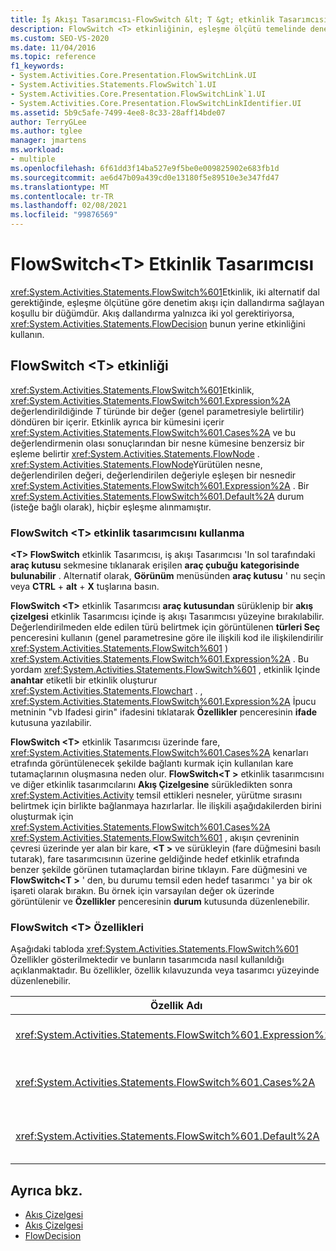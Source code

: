 ```yaml
---
title: İş Akışı Tasarımcısı-FlowSwitch &lt; T &gt; etkinlik Tasarımcısı
description: FlowSwitch <T> etkinliğinin, eşleşme ölçütü temelinde denetim akışı için dallandırma sağlayan bir koşullu düğüm olduğunu öğrenin.
ms.custom: SEO-VS-2020
ms.date: 11/04/2016
ms.topic: reference
f1_keywords:
- System.Activities.Core.Presentation.FlowSwitchLink.UI
- System.Activities.Statements.FlowSwitch`1.UI
- System.Activities.Core.Presentation.FlowSwitchLink`1.UI
- System.Activities.Core.Presentation.FlowSwitchLinkIdentifier.UI
ms.assetid: 5b9c5afe-7499-4ee8-8c33-28aff14bde07
author: TerryGLee
ms.author: tglee
manager: jmartens
ms.workload:
- multiple
ms.openlocfilehash: 6f61dd3f14ba527e9f5be0e009825902e683fb1d
ms.sourcegitcommit: ae6d47b09a439cd0e13180f5e89510e3e347fd47
ms.translationtype: MT
ms.contentlocale: tr-TR
ms.lasthandoff: 02/08/2021
ms.locfileid: "99876569"
---
```

# <a name="flowswitcht-activity-designer"></a>FlowSwitch\<T> Etkinlik Tasarımcısı

<xref:System.Activities.Statements.FlowSwitch%601>Etkinlik, iki alternatif dal gerektiğinde, eşleşme ölçütüne göre denetim akışı için dallandırma sağlayan koşullu bir düğümdür. Akış dallandırma yalnızca iki yol gerektiriyorsa, <xref:System.Activities.Statements.FlowDecision> bunun yerine etkinliğini kullanın.

## <a name="the-flowswitcht-activity"></a>FlowSwitch \<T> etkinliği

<xref:System.Activities.Statements.FlowSwitch%601>Etkinlik, <xref:System.Activities.Statements.FlowSwitch%601.Expression%2A> değerlendirildiğinde *T* türünde bir değer (genel parametresiyle belirtilir) döndüren bir içerir. Etkinlik ayrıca bir kümesini içerir <xref:System.Activities.Statements.FlowSwitch%601.Cases%2A> ve bu değerlendirmenin olası sonuçlarından bir nesne kümesine benzersiz bir eşleme belirtir <xref:System.Activities.Statements.FlowNode> . <xref:System.Activities.Statements.FlowNode>Yürütülen nesne, değerlendirilen değeri, değerlendirilen değeriyle eşleşen  bir nesnedir <xref:System.Activities.Statements.FlowSwitch%601.Expression%2A> . Bir <xref:System.Activities.Statements.FlowSwitch%601.Default%2A> durum (isteğe bağlı olarak), hiçbir eşleşme alınmamıştır.

### <a name="using-the-flowswitcht-activity-designer"></a>FlowSwitch \<T> etkinlik tasarımcısını kullanma

**\<T> FlowSwitch** etkinlik Tasarımcısı, iş akışı Tasarımcısı 'In sol tarafındaki **araç kutusu** sekmesine tıklanarak erişilen **araç çubuğu** **kategorisinde bulunabilir** . Alternatif olarak, **Görünüm** menüsünden **araç kutusu** ' nu seçin veya **CTRL** + **alt** + **X** tuşlarına basın.

**FlowSwitch \<T>** etkinlik Tasarımcısı **araç kutusundan** sürüklenip bir **akış çizelgesi** etkinlik Tasarımcısı içinde iş akışı Tasarımcısı yüzeyine bırakılabilir. Değerlendirilmeden elde edilen türü belirtmek için görüntülenen **türleri Seç** penceresini kullanın (genel parametresine göre ile ilişkili kod ile ilişkilendirilir <xref:System.Activities.Statements.FlowSwitch%601> ) <xref:System.Activities.Statements.FlowSwitch%601.Expression%2A> . Bu yordam <xref:System.Activities.Statements.FlowSwitch%601> , etkinlik Içinde **anahtar** etiketli bir etkinlik oluşturur <xref:System.Activities.Statements.Flowchart> . , <xref:System.Activities.Statements.FlowSwitch%601.Expression%2A> İpucu metninin "vb Ifadesi girin" ifadesini tıklatarak **Özellikler** penceresinin **ifade** kutusuna yazılabilir.

**FlowSwitch \<T>** etkinlik Tasarımcısı üzerinde fare, <xref:System.Activities.Statements.FlowSwitch%601.Cases%2A> kenarları etrafında görüntülenecek şekilde bağlantı kurmak için kullanılan kare tutamaçlarının oluşmasına neden olur. **FlowSwitch<T \>** etkinlik tasarımcısını ve diğer etkinlik tasarımcılarını **Akış Çizelgesine** sürükledikten sonra <xref:System.Activities.Activity> temsil ettikleri nesneler, yürütme sırasını belirtmek için birlikte bağlanmaya hazırlarlar. İle ilişkili aşağıdakilerden birini oluşturmak için <xref:System.Activities.Statements.FlowSwitch%601.Cases%2A> <xref:System.Activities.Statements.FlowSwitch%601> , akışın çevreninin çevresi üzerinde yer alan bir kare, **<T \>** ve sürükleyin (fare düğmesini basılı tutarak), fare tasarımcısının üzerine geldiğinde hedef etkinlik etrafında benzer şekilde görünen tutamaçlardan birine tıklayın. Fare düğmesini ve **FlowSwitch<T \>** ' den, bu durumu temsil eden hedef tasarımcı ' ya bir ok işareti olarak bırakın. Bu örnek için varsayılan değer ok üzerinde görüntülenir ve **Özellikler** penceresinin **durum** kutusunda düzenlenebilir.

### <a name="the-flowswitcht-properties"></a>FlowSwitch \<T> Özellikleri

Aşağıdaki tabloda <xref:System.Activities.Statements.FlowSwitch%601> Özellikler gösterilmektedir ve bunların tasarımcıda nasıl kullanıldığı açıklanmaktadır. Bu özellikler, özellik kılavuzunda veya tasarımcı yüzeyinde düzenlenebilir.

|Özellik Adı|Gerekli|Kullanım|
|-|--------------|-|
|<xref:System.Activities.Statements.FlowSwitch%601.Expression%2A>|Doğru|Hangisinin yürütme yolunda ne kadar geçiş kullanacağını belirleyen değerlendirilen ifadeyi belirtir <xref:System.Activities.Statements.FlowSwitch%601.Cases%2A> .|
|<xref:System.Activities.Statements.FlowSwitch%601.Cases%2A>|Yanlış|Bir nesne kümesine değerlendirilmeden elde edilen olası sonuçlardan benzersiz bir eşleme belirtir <xref:System.Activities.Statements.FlowSwitch%601.Expression%2A> <xref:System.Activities.Statements.FlowNode> .|
|<xref:System.Activities.Statements.FlowSwitch%601.Default%2A>|Doğru|Öğesinin değerlendirmesi <xref:System.Activities.Statements.FlowSwitch%601.Expression%2A> nesnede bulunan değerlerden biriyle eşleşmezse eşlemeyi belirtir <xref:System.Activities.Statements.FlowSwitch%601.Cases%2A> .|

## <a name="see-also"></a>Ayrıca bkz.

- [Akış Çizelgesi](../workflow-designer/flowchart-activity-designers.md)
- [Akış Çizelgesi](../workflow-designer/flowchart-activity-designer.md)
- [FlowDecision](../workflow-designer/flowdecision-activity-designer.md)
